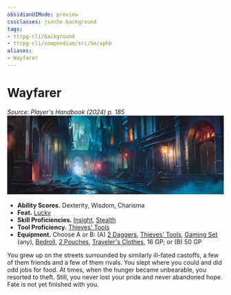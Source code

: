 ```yaml
---
obsidianUIMode: preview
cssclasses: json5e-background
tags:
- ttrpg-cli/background
- ttrpg-cli/compendium/src/5e/xphb
aliases:
- Wayfarer
---
```

# Wayfarer
*Source: Player's Handbook (2024) p. 185*  
![](Інструменти%20ДМ/CLI/backgrounds/img/wayfarer.webp#right)

- **Ability Scores.** Dexterity, Wisdom, Charisma  
- **Feat.** [Lucky](Інструменти%20ДМ/CLI/feats/lucky-xphb.md)  
- **Skill Proficiencies.** [Insight](Інструменти%20ДМ/CLI/rules/skills.md#Insight), [Stealth](Інструменти%20ДМ/CLI/rules/skills.md#Stealth)  
- **Tool Proficiency.** [Thieves' Tools](Інструменти%20ДМ/CLI/items/thieves-tools-xphb.md)  
- **Equipment.** Choose A or B: (A) [2 Daggers](Інструменти%20ДМ/CLI/items/dagger-xphb.md), [Thieves' Tools](Інструменти%20ДМ/CLI/items/thieves-tools-xphb.md), [Gaming Set](Інструменти%20ДМ/CLI/items/gaming-set-xphb.md) (any), [Bedroll](Інструменти%20ДМ/CLI/items/bedroll-xphb.md), [2 Pouches](Інструменти%20ДМ/CLI/items/pouch-xphb.md), [Traveler's Clothes](Інструменти%20ДМ/CLI/items/travelers-clothes-xphb.md), 16 GP; or (B) 50 GP  

You grew up on the streets surrounded by similarly ill-fated castoffs, a few of them friends and a few of them rivals. You slept where you could and did odd jobs for food. At times, when the hunger became unbearable, you resorted to theft. Still, you never lost your pride and never abandoned hope. Fate is not yet finished with you.